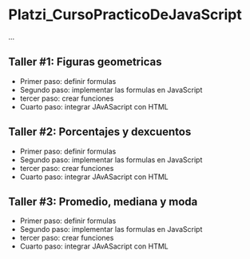 # Platzi_CursoPracticoDeJavaScript

...

## Taller #1: Figuras geometricas

- Primer paso: definir formulas
- Segundo paso: implementar las formulas en JavaScript
- tercer paso: crear funciones
- Cuarto paso: integrar JAvASacript con HTML

## Taller #2: Porcentajes y dexcuentos

- Primer paso: definir formulas
- Segundo paso: implementar las formulas en JavaScript
- tercer paso: crear funciones
- Cuarto paso: integrar JAvASacript con HTML
 
 ## Taller #3: Promedio, mediana y moda

- Primer paso: definir formulas
- Segundo paso: implementar las formulas en JavaScript
- tercer paso: crear funciones
- Cuarto paso: integrar JAvASacript con HTML